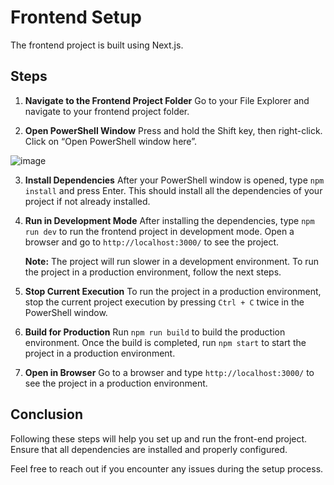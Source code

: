 # Frontend Setup

The frontend project is built using Next.js.

## Steps

1. **Navigate to the Frontend Project Folder**
   Go to your File Explorer and navigate to your frontend project folder.

2. **Open PowerShell Window**
   Press and hold the Shift key, then right-click. Click on “Open PowerShell window here”.

  ![image](https://github.com/mohammadfadelkhalaf/BackOfficeFrontend/assets/74179737/a0366ea3-aefa-43c5-a620-77ad6bb62d6b)


3. **Install Dependencies**
   After your PowerShell window is opened, type `npm install` and press Enter. This should install all the dependencies of your project if not already installed.

4. **Run in Development Mode**
   After installing the dependencies, type `npm run dev` to run the frontend project in development mode. Open a browser and go to `http://localhost:3000/` to see the project.

   **Note:** The project will run slower in a development environment. To run the project in a production environment, follow the next steps.

5. **Stop Current Execution**
   To run the project in a production environment, stop the current project execution by pressing `Ctrl + C` twice in the PowerShell window.

6. **Build for Production**
   Run `npm run build` to build the production environment. Once the build is completed, run `npm start` to start the project in a production environment.

7. **Open in Browser**
   Go to a browser and type `http://localhost:3000/` to see the project in a production environment.

## Conclusion

Following these steps will help you set up and run the front-end project. Ensure that all dependencies are installed and properly configured.

Feel free to reach out if you encounter any issues during the setup process.
